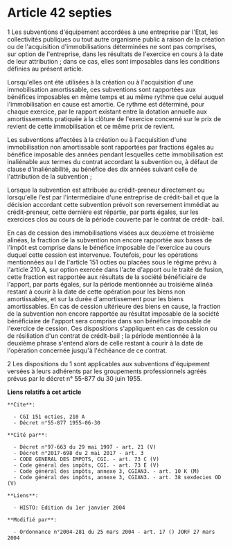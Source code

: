 # Article 42 septies

1 Les subventions d'équipement accordées à une entreprise par l'Etat, les collectivités publiques ou tout autre organisme
public à raison de la création ou de l'acquisition d'immobilisations déterminées ne sont pas comprises, sur option de
l'entreprise, dans les résultats de l'exercice en cours à la date de leur attribution ; dans ce cas, elles sont imposables
dans les conditions définies au présent article.

Lorsqu'elles ont été utilisées à la création ou à l'acquisition d'une immobilisation amortissable, ces subventions sont
rapportées aux bénéfices imposables en même temps et au même rythme que celui auquel l'immobilisation en cause est amortie.
Ce rythme est déterminé, pour chaque exercice, par le rapport existant entre la dotation annuelle aux amortissements
pratiquée à la clôture de l'exercice concerné sur le prix de revient de cette immobilisation et ce même prix de revient.

Les subventions affectées à la création ou à l'acquisition d'une immobilisation non amortissable sont rapportées par
fractions égales au bénéfice imposable des années pendant lesquelles cette immobilisation est inaliénable aux termes du
contrat accordant la subvention ou, à défaut de clause d'inaliénabilité, au bénéfice des dix années suivant celle de
l'attribution de la subvention ;

Lorsque la subvention est attribuée au crédit-preneur directement ou lorsqu'elle l'est par l'intermédiaire d'une entreprise
de crédit-bail et que la décision accordant cette subvention prévoit son reversement immédiat au crédit-preneur, cette
dernière est répartie, par parts égales, sur les exercices clos au cours de la période couverte par le contrat de crédit-
bail.

En cas de cession des immobilisations visées aux deuxième et troisième alinéas, la fraction de la subvention non encore
rapportée aux bases de l'impôt est comprise dans le bénéfice imposable de l'exercice au cours duquel cette cession est
intervenue. Toutefois, pour les opérations mentionnées au I de l'article 151 octies ou placées sous le régime prévu à
l'article 210 A, sur option exercée dans l'acte d'apport ou le traité de fusion, cette fraction est rapportée aux résultats
de la société bénéficiaire de l'apport, par parts égales, sur la période mentionnée au troisième alinéa restant à courir à la
date de cette opération pour les biens non amortissables, et sur la durée d'amortissement pour les biens amortissables. En
cas de cession ultérieure des biens en cause, la fraction de la subvention non encore rapportée au résultat imposable de la
société bénéficiaire de l'apport sera comprise dans son bénéfice imposable de l'exercice de cession. Ces dispositions
s'appliquent en cas de cession ou de résiliation d'un contrat de crédit-bail ; la période mentionnée à la deuxième phrase
s'entend alors de celle restant à courir à la date de l'opération concernée jusqu'à l'échéance de ce contrat.

2 Les dispositions du 1 sont applicables aux subventions d'équipement versées à leurs adhérents par les groupements
professionnels agréés prévus par le décret n° 55-877 du 30 juin 1955.

**Liens relatifs à cet article**

	**Cite**:

	  - CGI 151 octies, 210 A
	  - Décret n°55-877 1955-06-30

	**Cité par**:

	  - Décret n°97-663 du 29 mai 1997 - art. 21 (V)
	  - Décret n°2017-698 du 2 mai 2017 - art. 3
	  - CODE GENERAL DES IMPOTS, CGI. - art. 73 C (V)
	  - Code général des impôts, CGI. - art. 73 E (V)
	  - Code général des impôts, annexe 3, CGIAN3. - art. 10 K (M)
	  - Code général des impôts, annexe 3, CGIAN3. - art. 38 sexdecies OD (V)

	**Liens**:

	  - HISTO: Edition du 1er janvier 2004

	**Modifié par**:

	  - Ordonnance n°2004-281 du 25 mars 2004 - art. 17 () JORF 27 mars 2004
